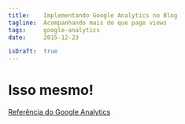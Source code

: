 ```yaml
---
title:    Implementando Google Analytics no Blog
tagline:  Acompanhando mais do que page views
tags:     google-analytics
date:     2015-12-23

isDraft:  true
---
```


# Isso mesmo!
[Referência do Google Analytics](https://developers.google.com/analytics/devguides/collection/analyticsjs/command-queue-reference)

